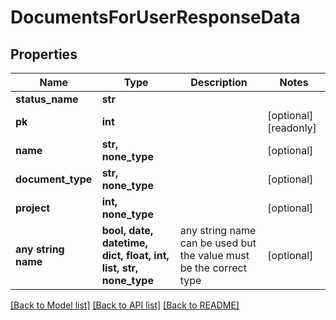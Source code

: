 # DocumentsForUserResponseData


## Properties
Name | Type | Description | Notes
------------ | ------------- | ------------- | -------------
**status_name** | **str** |  | 
**pk** | **int** |  | [optional] [readonly] 
**name** | **str, none_type** |  | [optional] 
**document_type** | **str, none_type** |  | [optional] 
**project** | **int, none_type** |  | [optional] 
**any string name** | **bool, date, datetime, dict, float, int, list, str, none_type** | any string name can be used but the value must be the correct type | [optional]

[[Back to Model list]](../README.md#documentation-for-models) [[Back to API list]](../README.md#documentation-for-api-endpoints) [[Back to README]](../README.md)


